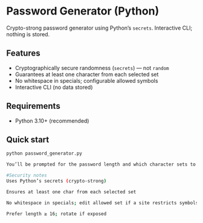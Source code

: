 # Password Generator (Python)

Crypto-strong password generator using Python’s `secrets`. Interactive CLI; nothing is stored.

## Features
- Cryptographically secure randomness (`secrets`) — not `random`
- Guarantees at least one character from each selected set
- No whitespace in specials; configurable allowed symbols
- Interactive CLI (no data stored)

## Requirements
- Python 3.10+ (recommended)

## Quick start
```bash
python password_generator.py

You’ll be prompted for the password length and which character sets to include.

#Security notes
Uses Python’s secrets (crypto-strong)

Ensures at least one char from each selected set

No whitespace in specials; edit allowed set if a site restricts symbols

Prefer length ≥ 16; rotate if exposed

